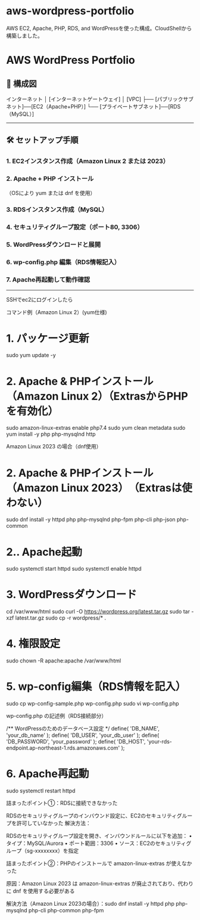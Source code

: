 # aws-wordpress-portfolio
AWS EC2, Apache, PHP, RDS, and WordPressを使った構成。CloudShellから構築しました。
# AWS WordPress Portfolio

## 📌 構成図
インターネット
│
[インターネットゲートウェイ]
│
[VPC]
├── [パブリックサブネット]──[EC2（Apache+PHP）]
└── [プライベートサブネット]──[RDS（MySQL）]


---

## 🛠 セットアップ手順

### 1. EC2インスタンス作成（Amazon Linux 2 または 2023）
### 2. Apache + PHP インストール
（OSにより yum または dnf を使用）
### 3. RDSインスタンス作成（MySQL）
### 4. セキュリティグループ設定（ポート80, 3306）
### 5. WordPressダウンロードと展開
### 6. wp-config.php 編集（RDS情報記入）
### 7. Apache再起動して動作確認

---
SSHでec2にログインしたら


 コマンド例（Amazon Linux 2）(yum仕様)
# 1. パッケージ更新
sudo yum update -y

# 2. Apache & PHPインストール　（Amazon Linux 2）（ExtrasからPHPを有効化）

sudo amazon-linux-extras enable php7.4
sudo yum clean metadata
sudo yum install -y php php-mysqlnd http

Amazon Linux 2023 の場合（dnf使用）

# 2. Apache & PHPインストール　（Amazon Linux 2023）　（Extrasは使わない）
sudo dnf install -y httpd php php-mysqlnd php-fpm php-cli php-json php-common

# 2.. Apache起動
sudo systemctl start httpd
sudo systemctl enable httpd

# 3. WordPressダウンロード
cd /var/www/html
sudo curl -O https://wordpress.org/latest.tar.gz
sudo tar -xzf latest.tar.gz
sudo cp -r wordpress/* .
# 4. 権限設定
sudo chown -R apache:apache /var/www/html

# 5. wp-config編集（RDS情報を記入）
sudo cp wp-config-sample.php wp-config.php
sudo vi wp-config.php

wp-config.php の記述例（RDS接続部分）

/** WordPressのためのデータベース設定 */
define( 'DB_NAME', 'your_db_name' );
define( 'DB_USER', 'your_db_user' );
define( 'DB_PASSWORD', 'your_password' );
define( 'DB_HOST', 'your-rds-endpoint.ap-northeast-1.rds.amazonaws.com' );

# 6. Apache再起動
sudo systemctl restart httpd

詰まったポイント①：RDSに接続できなかった

RDSのセキュリティグループのインバウンド設定に、EC2のセキュリティグループを許可していなかった
解決方法：

RDSのセキュリティグループ設定を開き、インバウンドルールに以下を追加：
	•	タイプ：MySQL/Aurora
	•	ポート範囲：3306
	•	ソース：EC2のセキュリティグループ（sg-xxxxxxxx）を指定

 
 詰まったポイント②：PHPのインストールで amazon-linux-extras が使えなかった

原因：Amazon Linux 2023 は amazon-linux-extras が廃止されており、代わりに dnf を使用する必要がある

解決方法（Amazon Linux 2023の場合）：sudo dnf install -y httpd php php-mysqlnd php-cli php-common php-fpm
